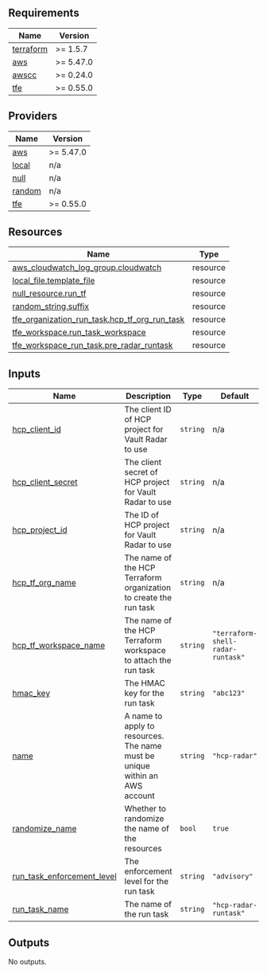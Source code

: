 <!-- BEGIN_TF_DOCS -->
## Requirements

| Name | Version |
|------|---------|
| <a name="requirement_terraform"></a> [terraform](#requirement\_terraform) | >= 1.5.7 |
| <a name="requirement_aws"></a> [aws](#requirement\_aws) | >= 5.47.0 |
| <a name="requirement_awscc"></a> [awscc](#requirement\_awscc) | >= 0.24.0 |
| <a name="requirement_tfe"></a> [tfe](#requirement\_tfe) | >= 0.55.0 |

## Providers

| Name | Version |
|------|---------|
| <a name="provider_aws"></a> [aws](#provider\_aws) | >= 5.47.0 |
| <a name="provider_local"></a> [local](#provider\_local) | n/a |
| <a name="provider_null"></a> [null](#provider\_null) | n/a |
| <a name="provider_random"></a> [random](#provider\_random) | n/a |
| <a name="provider_tfe"></a> [tfe](#provider\_tfe) | >= 0.55.0 |

## Resources

| Name | Type |
|------|------|
| [aws_cloudwatch_log_group.cloudwatch](https://registry.terraform.io/providers/hashicorp/aws/latest/docs/resources/cloudwatch_log_group) | resource |
| [local_file.template_file](https://registry.terraform.io/providers/hashicorp/local/latest/docs/resources/file) | resource |
| [null_resource.run_tf](https://registry.terraform.io/providers/hashicorp/null/latest/docs/resources/resource) | resource |
| [random_string.suffix](https://registry.terraform.io/providers/hashicorp/random/latest/docs/resources/string) | resource |
| [tfe_organization_run_task.hcp_tf_org_run_task](https://registry.terraform.io/providers/hashicorp/tfe/latest/docs/resources/organization_run_task) | resource |
| [tfe_workspace.run_task_workspace](https://registry.terraform.io/providers/hashicorp/tfe/latest/docs/resources/workspace) | resource |
| [tfe_workspace_run_task.pre_radar_runtask](https://registry.terraform.io/providers/hashicorp/tfe/latest/docs/resources/workspace_run_task) | resource |

## Inputs

| Name | Description | Type | Default | Required |
|------|-------------|------|---------|:--------:|
| <a name="input_hcp_client_id"></a> [hcp\_client\_id](#input\_hcp\_client\_id) | The client ID of HCP project for Vault Radar to use | `string` | n/a | yes |
| <a name="input_hcp_client_secret"></a> [hcp\_client\_secret](#input\_hcp\_client\_secret) | The client secret of HCP project for Vault Radar to use | `string` | n/a | yes |
| <a name="input_hcp_project_id"></a> [hcp\_project\_id](#input\_hcp\_project\_id) | The ID of HCP project for Vault Radar to use | `string` | n/a | yes |
| <a name="input_hcp_tf_org_name"></a> [hcp\_tf\_org\_name](#input\_hcp\_tf\_org\_name) | The name of the HCP Terraform organization to create the run task | `string` | n/a | yes |
| <a name="input_hcp_tf_workspace_name"></a> [hcp\_tf\_workspace\_name](#input\_hcp\_tf\_workspace\_name) | The name of the HCP Terraform workspace to attach the run task | `string` | `"terraform-shell-radar-runtask"` | no |
| <a name="input_hmac_key"></a> [hmac\_key](#input\_hmac\_key) | The HMAC key for the run task | `string` | `"abc123"` | no |
| <a name="input_name"></a> [name](#input\_name) | A name to apply to resources. The name must be unique within an AWS account | `string` | `"hcp-radar"` | no |
| <a name="input_randomize_name"></a> [randomize\_name](#input\_randomize\_name) | Whether to randomize the name of the resources | `bool` | `true` | no |
| <a name="input_run_task_enforcement_level"></a> [run\_task\_enforcement\_level](#input\_run\_task\_enforcement\_level) | The enforcement level for the run task | `string` | `"advisory"` | no |
| <a name="input_run_task_name"></a> [run\_task\_name](#input\_run\_task\_name) | The name of the run task | `string` | `"hcp-radar-runtask"` | no |

## Outputs

No outputs.
<!-- END_TF_DOCS -->